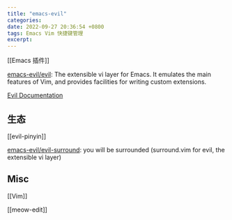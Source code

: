 ```yaml
---
title: "emacs-evil"
categories: 
date: 2022-09-27 20:36:54 +0800
tags: Emacs Vim 快捷键管理
excerpt: 
---
```


[[Emacs 插件]]

[emacs-evil/evil](https://github.com/emacs-evil/evil): The extensible vi layer for Emacs.
It emulates the main features of Vim, and provides facilities for writing custom extensions.

[Evil Documentation](https://evil.readthedocs.io/en/latest/index.html)

## 生态

[[evil-pinyin]]

[emacs-evil/evil-surround](https://github.com/emacs-evil/evil-surround): you will be surrounded (surround.vim for evil, the extensible vi layer)



## Misc

[[Vim]]

[[meow-edit]]

